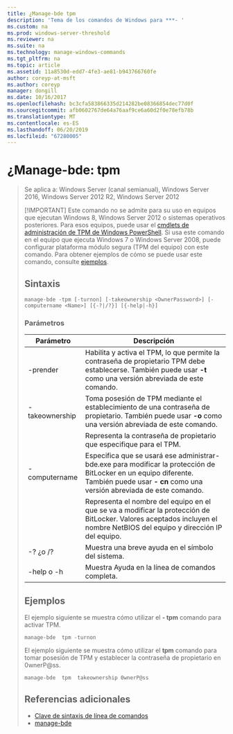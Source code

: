 ```yaml
---
title: ¿Manage-bde tpm
description: 'Tema de los comandos de Windows para ***- '
ms.custom: na
ms.prod: windows-server-threshold
ms.reviewer: na
ms.suite: na
ms.technology: manage-windows-commands
ms.tgt_pltfrm: na
ms.topic: article
ms.assetid: 11a8530d-edd7-4fe3-ae81-b943766760fe
author: coreyp-at-msft
ms.author: coreyp
manager: dongill
ms.date: 10/16/2017
ms.openlocfilehash: bc3cfa583866335d214282be08366854dec77d0f
ms.sourcegitcommit: afb0602767de64a76aaf9ce6a60d2f0e78efb78b
ms.translationtype: MT
ms.contentlocale: es-ES
ms.lasthandoff: 06/20/2019
ms.locfileid: "67280005"
---
```

# <a name="manage-bde-tpm"></a>¿Manage-bde: tpm

> Se aplica a: Windows Server (canal semianual), Windows Server 2016, Windows Server 2012 R2, Windows Server 2012
> 
> [!IMPORTANT]
> Este comando no se admite para su uso en equipos que ejecutan Windows 8, Windows Server 2012 o sistemas operativos posteriores. Para esos equipos, puede usar el [cmdlets de administración de TPM de Windows PowerShell](https://docs.microsoft.com/powershell/module/trustedplatformmodule/).
> Si usa este comando en el equipo que ejecuta Windows 7 o Windows Server 2008, puede configurar plataforma módulo segura (TPM del equipo) con este comando. Para obtener ejemplos de cómo se puede usar este comando, consulte [ejemplos](#BKMK_Examples).
> ## <a name="syntax"></a>Sintaxis
> ```
> manage-bde -tpm [-turnon] [-takeownership <OwnerPassword>] [-computername <Name>] [{-?|/?}] [{-help|-h}]
> ```
> ### <a name="parameters"></a>Parámetros
> 
> |    Parámetro    |                                                                              Descripción                                                                               |
> |-----------------|------------------------------------------------------------------------------------------------------------------------------------------------------------------------|
> |     -prender     |              Habilita y activa el TPM, lo que permite la contraseña de propietario TPM debe establecerse. También puede usar **-t** como una versión abreviada de este comando.              |
> | -takeownership  |                      Toma posesión de TPM mediante el establecimiento de una contraseña de propietario. También puede usar **-o** como una versión abreviada de este comando.                       |
> | <OwnerPassword> |                                                      Representa la contraseña de propietario que especifique para el TPM.                                                       |
> |  -computername  | Especifica que se usará ese administrar-bde.exe para modificar la protección de BitLocker en un equipo diferente. También puede usar **- cn** como una versión abreviada de este comando. |
> |     <Name>      |    Representa el nombre del equipo en el que se va a modificar la protección de BitLocker. Valores aceptados incluyen el nombre NetBIOS del equipo y dirección IP del equipo.     |
> |    -? ¿o /?     |                                                               Muestra una breve ayuda en el símbolo del sistema.                                                               |
> |   -help o -h   |                                                             Muestra Ayuda en la línea de comandos completa.                                                              |
> 
> ## <a name="BKMK_Examples"></a>Ejemplos
> El ejemplo siguiente se muestra cómo utilizar el **- tpm** comando para activar TPM.
> ```
> manage-bde  tpm -turnon
> ```
> El ejemplo siguiente se muestra cómo utilizar el **tpm** comando para tomar posesión de TPM y establecer la contraseña de propietario en 0wnerP@ss.
> ```
> manage-bde  tpm  takeownership 0wnerP@ss
> ```
> ## <a name="additional-references"></a>Referencias adicionales
> -   [Clave de sintaxis de línea de comandos](command-line-syntax-key.md)
> -   [manage-bde](manage-bde.md)
